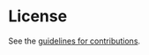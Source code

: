 # License

See the
[guidelines for contributions](https://github.com/emile22/green-bof-req-collections/blob/main/CONTRIBUTING.md).
